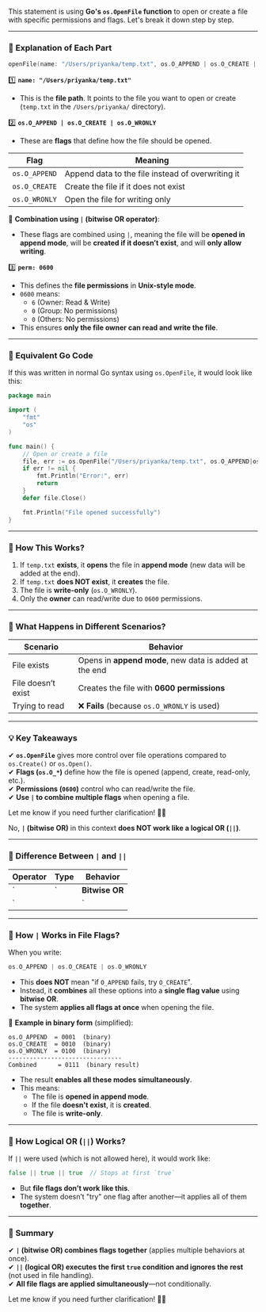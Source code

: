 This statement is using **Go's `os.OpenFile` function** to open or create a file with specific permissions and flags. Let's break it down step by step.

---

### **🔹 Explanation of Each Part**
```go
openFile(name: "/Users/priyanka/temp.txt", os.O_APPEND | os.O_CREATE | os.O_WRONLY, perm: 0600)
```

1️⃣ **`name: "/Users/priyanka/temp.txt"`**  
   - This is the **file path**. It points to the file you want to open or create (`temp.txt` in the `/Users/priyanka/` directory).

2️⃣ **`os.O_APPEND | os.O_CREATE | os.O_WRONLY`**  
   - These are **flags** that define how the file should be opened.

   | Flag | Meaning |
   |------|---------|
   | `os.O_APPEND` | Append data to the file instead of overwriting it |
   | `os.O_CREATE` | Create the file if it does not exist |
   | `os.O_WRONLY` | Open the file for writing only |

   🔹 **Combination using `|` (bitwise OR operator)**:  
   - These flags are combined using `|`, meaning the file will be **opened in append mode**, will be **created if it doesn’t exist**, and will **only allow writing**.

3️⃣ **`perm: 0600`**  
   - This defines the **file permissions** in **Unix-style mode**.
   - `0600` means:
     - `6` (Owner: Read & Write)
     - `0` (Group: No permissions)
     - `0` (Others: No permissions)
   - This ensures **only the file owner can read and write the file**.

---

### **🔹 Equivalent Go Code**
If this was written in normal Go syntax using `os.OpenFile`, it would look like this:
```go
package main

import (
	"fmt"
	"os"
)

func main() {
	// Open or create a file
	file, err := os.OpenFile("/Users/priyanka/temp.txt", os.O_APPEND|os.O_CREATE|os.O_WRONLY, 0600)
	if err != nil {
		fmt.Println("Error:", err)
		return
	}
	defer file.Close()

	fmt.Println("File opened successfully")
}
```

---

### **🔹 How This Works?**
1. If `temp.txt` **exists**, it **opens** the file in **append mode** (new data will be added at the end).
2. If `temp.txt` **does NOT exist**, it **creates** the file.
3. The file is **write-only** (`os.O_WRONLY`).
4. Only the **owner** can read/write due to `0600` permissions.

---

### **🔹 What Happens in Different Scenarios?**
| Scenario | Behavior |
|----------|---------|
| File exists | Opens in **append mode**, new data is added at the end |
| File doesn’t exist | Creates the file with **0600 permissions** |
| Trying to read | ❌ **Fails** (because `os.O_WRONLY` is used) |

---

### **💡 Key Takeaways**
✔ **`os.OpenFile`** gives more control over file operations compared to `os.Create()` or `os.Open()`.  
✔ **Flags (`os.O_*`)** define how the file is opened (append, create, read-only, etc.).  
✔ **Permissions (`0600`)** control who can read/write the file.  
✔ **Use `|` to combine multiple flags** when opening a file.

Let me know if you need further clarification! 🚀😊


No, **`|` (bitwise OR)** in this context **does NOT work like a logical OR (`||`)**.  

---

### **🔹 Difference Between `|` and `||`**
| Operator | Type | Behavior |
|----------|------|----------|
| `|` | **Bitwise OR** | Combines multiple flags **together**, so all are applied at once. |
| `||` | **Logical OR** | Executes **only the first true condition**, ignoring the rest. |

---

### **🔹 How `|` Works in File Flags?**
When you write:
```go
os.O_APPEND | os.O_CREATE | os.O_WRONLY
```
- This **does NOT** mean "if `O_APPEND` fails, try `O_CREATE`".
- Instead, it **combines** all these options into a **single flag value** using **bitwise OR**.
- The system **applies all flags at once** when opening the file.

🔹 **Example in binary form** (simplified):
```plaintext
os.O_APPEND  = 0001  (binary)
os.O_CREATE  = 0010  (binary)
os.O_WRONLY  = 0100  (binary)
--------------------------------
Combined      = 0111  (binary result)
```
- The result **enables all these modes simultaneously**.
- This means:
  - The file is **opened in append mode**.
  - If the file **doesn't exist**, it is **created**.
  - The file is **write-only**.

---

### **🔹 How Logical OR (`||`) Works?**
If `||` were used (which is not allowed here), it would work like:
```go
false || true || true  // Stops at first `true`
```
- But **file flags don’t work like this**.  
- The system doesn’t "try" one flag after another—it applies all of them **together**.

---

### **🔹 Summary**
✔ **`|` (bitwise OR) combines flags together** (applies multiple behaviors at once).  
✔ **`||` (logical OR) executes the first `true` condition and ignores the rest** (not used in file handling).  
✔ **All file flags are applied simultaneously**—not conditionally.

Let me know if you need further clarification! 🚀😊